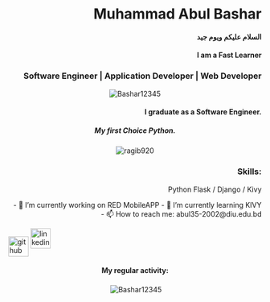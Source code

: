 <h1  align="right"> Muhammad Abul Bashar </h1>
<h4  align="right"> السلام عليكم ويوم جيد </h4>
<h4 align="right"> I am a Fast Learner </h4>
<h3 align="right">Software Engineer | Application Developer | Web Developer  </h3>

<p align="center"> <img src="https://media-exp1.licdn.com/dms/image/C4E16AQFPsiDX1lYYpg/profile-displaybackgroundimage-shrink_200_800/0/1647368154289?e=1654128000&v=beta&t=1kCw_6b4SR0ddRc0eo9JjL0iY1ItZpL77WkOQ46oBwI" alt="Bashar12345" /> </p>


<h4 align="right">I graduate as a Software Engineer.</h4>
<h5 align="center">My first Choice Python.</h5>
<p  align="center"><img align="center" src="https://github-readme-stats.vercel.app/api/top-langs?username=Bashar12345&show_icons=true&locale=en&layout=compact" alt="ragib920" />
</p>
<h3 align="right">Skills:</h3>
<p align="right"> Python Flask / Django / Kivy </p>

<p align="right">
- 🔭 I’m currently working on RED MobileAPP 
- 🌱 I’m currently learning KIVY 
- 📫 How to reach me: abul35-2002@diu.edu.bd 
</p>

[<img align="center" src='https://cdn.jsdelivr.net/npm/simple-icons@3.0.1/icons/github.svg' alt='github' height='40'>](https://github.com/Bashar12345)  [<img src='https://cdn.jsdelivr.net/npm/simple-icons@3.0.1/icons/linkedin.svg' alt='linkedin' height='40'>](https://www.linkedin.com/in/linkedin.com/in/muhammad-bashar-915648229/)  

<section>
<h4 align="center" >My regular activity:</h4>


<p  align="center">&nbsp;<img align="center" src="https://github-readme-streak-stats.herokuapp.com/?user=Bashar12345&show_icons=true&locale=en" alt="Bashar12345" /></p>

</section>

